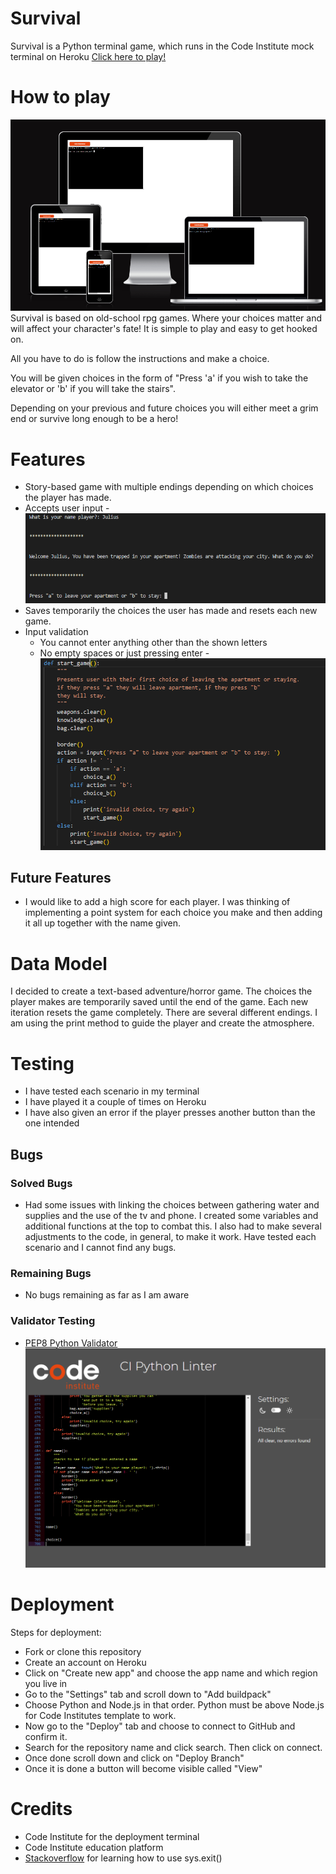 # Survival
Survival is a Python terminal game, which runs in the Code Institute mock terminal on Heroku
[Click here to play!](https://survival.herokuapp.com/)

# How to play
![Game Preview](./documentation/game-preview.PNG)
Survival is based on old-school rpg games. Where your choices matter and will affect your character's fate!
It is simple to play and easy to get hooked on. 

All you have to do is follow the instructions and make a choice.

You will be given choices in the form of "Press 'a' if you wish to take the elevator or 'b' if you will take the stairs".

Depending on your previous and future choices you will either meet a grim end or survive long enough to be a hero!

# Features
- Story-based game with multiple endings depending on which choices the player has made.
- Accepts user input
  -![Gameplay](./documentation/gameplay.PNG)
- Saves temporarily the choices the user has made and resets each new game.
- Input validation
  - You cannot enter anything other than the shown letters
  - No empty spaces or just pressing enter
  -![New Game](./documentation/start-game.PNG)

## Future Features
- I would like to add a high score for each player. I was thinking of implementing a point system for each choice you make and then adding it all up together with the name given.

# Data Model
I decided to create a text-based adventure/horror game.
The choices the player makes are temporarily saved until the end of the game. Each new iteration resets the game completely. There are several different endings. I am using the print method to guide the player and create the atmosphere.

# Testing
- I have tested each scenario in my terminal
- I have played it a couple of times on Heroku
- I have also given an error if the player presses another button than the one intended

## Bugs
### Solved Bugs
- Had some issues with linking the choices between gathering water and supplies and the use of the tv and phone.
I created some variables and additional functions at the top to combat this. I also had to make several adjustments to the code, in general, to make it work. Have tested each scenario and I cannot find any bugs.

### Remaining Bugs
- No bugs remaining as far as I am aware

### Validator Testing
- [PEP8 Python Validator](https://pep8ci.herokuapp.com/) 
![PEP8 Python Validator](./documentation/python-linter.PNG)

# Deployment
Steps for deployment:
- Fork or clone this repository
- Create an account on Heroku
- Click on "Create new app" and choose the app name and which region you live in
- Go to the "Settings" tab and scroll down to "Add buildpack"
- Choose Python and Node.js in that order. Python must be above Node.js for Code Institutes template to work.
- Now go to the "Deploy" tab and choose to connect to GitHub and confirm it.
- Search for the repository name and click search. Then click on connect.
- Once done scroll down and click on "Deploy Branch"
- Once it is done a button will become visible called "View"

# Credits
- Code Institute for the deployment terminal
- Code Institute education platform
- [Stackoverflow](https://stackoverflow.com/questions/6190776/what-is-the-best-way-to-exit-a-function-which-has-no-return-value-in-python-be) for learning how to use sys.exit()
